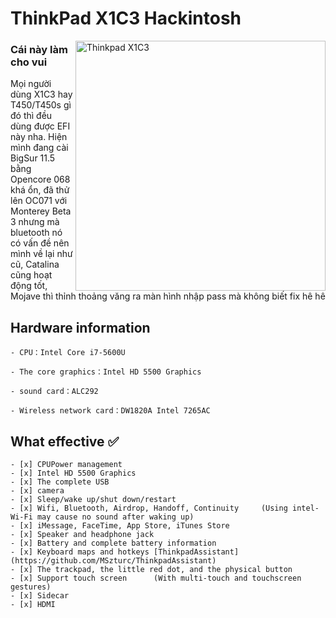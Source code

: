 # ThinkPad X1C3 Hackintosh

<img align="right" src="/picture/BigSur.png" alt="Thinkpad X1C3" width="400">

### Cái này làm cho vui

Mọi người dùng X1C3 hay T450/T450s gì đó thì đều dùng được EFI này nha. Hiện mình đang cài BigSur 11.5 bằng Opencore 068 khá ổn, đã thử lên OC071 với Monterey Beta 3 nhưng mà bluetooth nó có vấn đề nên mình về lại như cũ, Catalina cũng hoạt động tốt, Mojave thì thỉnh thoảng văng ra màn hình nhập pass mà không biết fix hê hê

## Hardware information

```
- CPU：Intel Core i7-5600U

- The core graphics：Intel HD 5500 Graphics

- sound card：ALC292

- Wireless network card：DW1820A Intel 7265AC
```

## What effective ✅

```
- [x] CPUPower management
- [x] Intel HD 5500 Graphics
- [x] The complete USB
- [x] camera
- [x] Sleep/wake up/shut down/restart
- [x] Wifi, Bluetooth, Airdrop, Handoff, Continuity     (Using intel-Wi-Fi may cause no sound after waking up)
- [x] iMessage, FaceTime, App Store, iTunes Store
- [x] Speaker and headphone jack
- [x] Battery and complete battery information
- [x] Keyboard maps and hotkeys [ThinkpadAssistant](https://github.com/MSzturc/ThinkpadAssistant)
- [x] The trackpad, the little red dot, and the physical button
- [x] Support touch screen      (With multi-touch and touchscreen gestures)
- [x] Sidecar
- [x] HDMI
```
